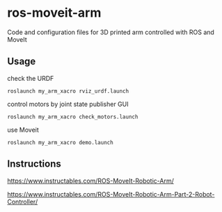 # ros-moveit-arm
Code and configuration files for 3D printed arm controlled with ROS and MoveIt

## Usage
check the URDF

```roslaunch my_arm_xacro rviz_urdf.launch```

control motors by joint state publisher GUI

```roslaunch my_arm_xacro check_motors.launch```

use Moveit

```roslaunch my_arm_xacro demo.launch```

## Instructions 
https://www.instructables.com/ROS-MoveIt-Robotic-Arm/

https://www.instructables.com/ROS-MoveIt-Robotic-Arm-Part-2-Robot-Controller/
